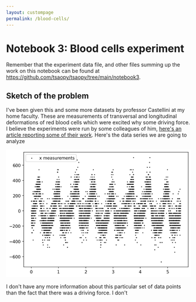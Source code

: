 ```yaml
---
layout: custompage
permalink: /blood-cells/
---
```


# Notebook 3: Blood cells experiment

Remember that the experiment data file, and other files summing up the work on this notebook can be found at https://github.com/tsaopy/tsaopy/tree/main/notebook3.

## Sketch of the problem

I've been given this and some more datasets by professor Castellini at my home faculty. These are measurements of transversal and longitudinal deformations of red blood cells which were excited why some driving force. I believe the experiments were run by some colleagues of him, [here's an article reporting some of their work](https://afan.df.uba.ar/journal/index.php/analesafa/article/view/129). Here's the data series we are going to analyze

<img src="https://raw.githubusercontent.com/tsaopy/tsaopy.github.io/main/assets/nb3_pic1.png" width="600">


I don't have any more information about this particular set of data points than the fact that there was a driving force. I don't 
